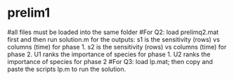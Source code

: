 # prelim1
#all files must be loaded into the same folder
#For Q2: load prelimq2.mat first and then run solution.m
        for the outputs: s1 is the sensitivity (rows) vs columns (time) for phase 1.
                          s2 is the sensitivity (rows) vs columns (time) for phase 2.
                          U1 ranks the importance of species for phase 1.
                          U2 ranks the importance of species for phase 2
#For Q3: load lp.mat; then copy and paste the scripts lp.m to run the solution.

